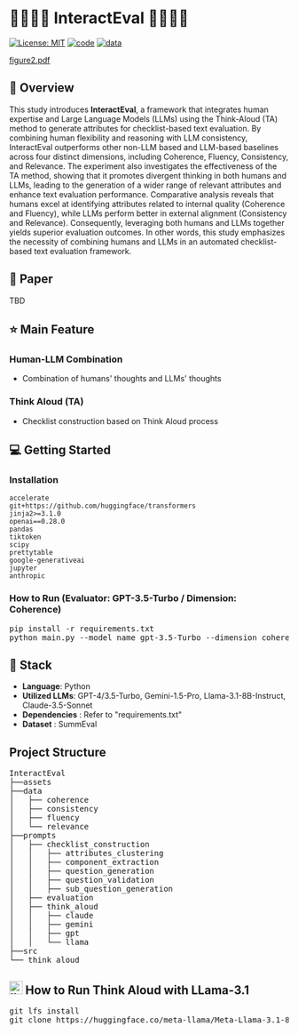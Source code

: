 
# 👨‍👩‍👦‍👦 InteractEval 👨‍👩‍👦‍👦 


[![License: MIT](https://img.shields.io/badge/License-MIT-yellow.svg)](https://opensource.org/licenses/MIT)
[![code](https://img.shields.io/badge/Code-Python3.9-blue)](https://docs.python.org/3/license.html)
[![data](https://img.shields.io/badge/Data-SummEval-green)](https://github.com/Yale-LILY/SummEval.git)

[figure2.pdf](https://github.com/user-attachments/files/16917340/figure2.pdf)




## 📖 Overview

This study introduces **InteractEval**, a framework that integrates human expertise and Large Language Models (LLMs) using the Think-Aloud (TA) method to generate attributes for checklist-based text evaluation. By combining human flexibility and reasoning with LLM consistency, InteractEval outperforms other non-LLM based and LLM-based baselines across four distinct dimensions, including Coherence, Fluency, Consistency, and Relevance. The experiment also investigates the effectiveness of the TA method, showing that it promotes divergent thinking in both humans and LLMs, leading to the generation of a wider range of relevant attributes and enhance text evaluation performance. Comparative analysis reveals that humans excel at identifying attributes related to internal quality (Coherence and Fluency), while LLMs perform better in external alignment (Consistency and Relevance). Consequently, leveraging both humans and LLMs together yields superior evaluation outcomes. In other words, this study emphasizes the necessity of combining humans and LLMs in an automated checklist-based text evaluation framework.

## 📑 Paper
TBD

## ⭐ Main Feature

### Human-LLM Combination
- Combination of humans' thoughts and LLMs' thoughts

### Think Aloud (TA)
- Checklist construction based on Think Aloud process


## 💻 Getting Started


### Installation
```
accelerate
git+https://github.com/huggingface/transformers
jinja2>=3.1.0
openai==0.28.0
pandas
tiktoken
scipy
prettytable
google-generativeai
jupyter
anthropic
```

### How to Run (Evaluator: GPT-3.5-Turbo / Dimension: Coherence)
<pre>
pip install -r requirements.txt
python main.py --model_name gpt-3.5-Turbo --dimension coherence
</pre>

## 🔧 Stack
- **Language**: Python
- **Utilized LLMs**: GPT-4/3.5-Turbo, Gemini-1.5-Pro, Llama-3.1-8B-Instruct, Claude-3.5-Sonnet
- **Dependencies** : Refer to "requirements.txt"
- **Dataset** : SummEval


## Project Structure

<!-- ```markdown -->
<pre>
InteractEval
├──assets
├──data
│   ├── coherence
│   ├── consistency
│   ├── fluency
│   └── relevance
├──prompts
│   ├── checklist_construction
│   │   ├── attributes_clustering
│   │   ├── component_extraction
│   │   ├── question_generation
│   │   ├── question_validation
│   │   ├── sub_question_generation
│   ├── evaluation
│   ├── think_aloud
│   │   ├── claude
│   │   ├── gemini
│   │   ├── gpt
│   │   └── llama
├──src
└── think_aloud
</pre>


## <img width="24" height="24" src="https://img.icons8.com/emoji/48/llama-emoji.png" alt="llama-emoji"/> How to Run Think Aloud with LLama-3.1
<pre>
git lfs install
git clone https://huggingface.co/meta-llama/Meta-Llama-3.1-8B-Instruct
</pre>

